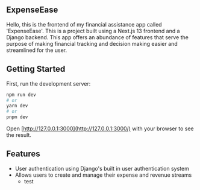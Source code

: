 ## ExpenseEase

Hello, this is the frontend of my financial assistance app called 'ExpenseEase'. This is a project built using a Next.js 13 frontend and a Django backend. This app offers an abundance of features that serve the purpose of making financial tracking and decision making easier and streamlined for the user.

## Getting Started

First, run the development server:

```bash
npm run dev
# or
yarn dev
# or
pnpm dev
```

Open [http://127.0.0.1:3000](http://127.0.0.1:3000/) with your browser to see the result.

## Features

- User authentication using Django's built in user authentication system
- Allows users to create and manage their expense and revenue streams
  - test

